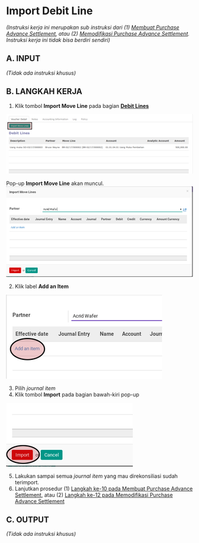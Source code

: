 # Import Debit Line

*(Instruksi kerja ini merupakan sub instruksi dari (1) [Membuat Purchase Advance Settlement](./membuat.md), atau (2) [Memodifikasi Purchase Advance Settlement](./memodifikasi.md). Instruksi kerja ini tidak bisa berdiri sendiri)*

## A. INPUT

*(Tidak ada instruksi khusus)*

## B. LANGKAH KERJA

1. Klik tombol **Import Move Line** pada bagian **[Debit Lines](./penjelasan.md#bagian-debit-line)**

![](../../img/purchase-advance-settlement/tombol-import-move-debit-line.png)

Pop-up **Import Move Line** akan muncul.
![](../../img/purchase-advance-settlement/pop-up-import-move-line.png)

2. Klik label **Add an Item**

![](../../img/purchase-advance-settlement/pop-up-import-move-line-add-item.png)

3. Pilih *journal item*
4. Klik tombol **Import** pada bagian bawah-kiri pop-up

![](../../img/purchase-advance-settlement/pop-up-import-move-line-tombol-import.png)

5. Lakukan sampai semua *journal item* yang mau direkonsiliasi sudah terimport.
6. Lanjutkan prosedur (1) [Langkah ke-10 pada Membuat Purchase Advance Settlement](./membuat.md#langkah-10), atau (2) [Langkah ke-12 pada Memodifikasi Purchase Advance Settlement](./memodifikasi.md#langkah-10)

## C. OUTPUT

*(Tidak ada instruksi khusus)*
